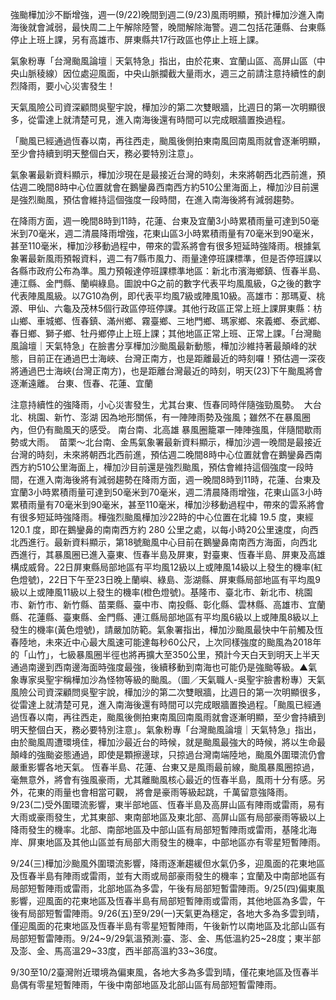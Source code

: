 強颱樺加沙不斷增強，週一(9/22)晚間到週二(9/23)風雨明顯，預計樺加沙進入南海後就會減弱，最快周二上午解除陸警，晚間解除海警。週二包括花蓮縣、台東縣停止上班上課，另有高雄市、屏東縣共17行政區也停止上班上課。

氣象粉專「台灣颱風論壇｜天氣特急」指出，由於花東、宜蘭山區、高屏山區（中央山脈稜線）因位處迎風面，中央山脈攔截大量雨水，週三之前請注意持續性的劇烈降雨，要小心災害發生！

天氣風險公司資深顧問吳聖宇說，樺加沙的第二次雙眼牆，比週日的第一次明顯很多，從雷達上就清楚可見，進入南海後還有時間可以完成眼牆置換過程。

「颱風已經通過恆春以南，再往西走，颱風後側拍東南風回南風雨就會逐漸明顯，至少會持續到明天整個白天，務必要特別注意」。

氣象署最新資料顯示，樺加沙現在是最接近台灣的時刻，未來將朝西北西前進，預估週二晚間8時中心位置就會在鵝鑾鼻西南西方約510公里海面上，樺加沙目前還是強烈颱風，預估會維持這個強度一段時間，在進入南海後將有減弱趨勢。

在降雨方面，週一晚間8時到11時，花蓮、台東及宜蘭3小時累積雨量可達到50毫米到70毫米，週二清晨降雨增強，花東山區3小時累積雨量有70毫米到90毫米，甚至110毫米，樺加沙移動過程中，帶來的雲系將會有很多短延時強降雨。根據氣象署最新風雨預報資料，週二有7縣市風力、雨量達停班課標準，但是否停班課以各縣市政府公布為準。風力預報達停班課標準地區：新北市濱海鄉鎮、恆春半島、連江縣、金門縣、蘭嶼綠島。圖說中G之前的數字代表平均風風級，G之後的數字代表陣風風級。以7G10為例，即代表平均風7級或陣風10級。高雄市：那瑪夏、桃源、甲仙、六龜及茂林5個行政區停班停課。其他行政區正常上班上課屏東縣：枋山鄉、車城鄉、恆春鎮、滿州鄉、霧臺鄉、三地門鄉、瑪家鄉、來義鄉、泰武鄉、春日鄉、獅子鄉、牡丹鄉停止上班上課；其他地區正常上班、正常上課。「台灣颱風論壇｜天氣特急」在臉書分享樺加沙颱風最新動態，樺加沙維持著最顛峰的狀態，目前正在通過巴士海峽、台灣正南方，也是距離最近的時刻囉！預估週一深夜將通過巴士海峽(台灣正南方)，也是距離台灣最近的時刻，明天(23)下午颱風將會逐漸遠離。
台東、恆春、花蓮、宜蘭

注意持續性的強降雨，小心災害發生，尤其台東、恆春同時伴隨強勁風勢。
󠀠
大台北、桃園、新竹、澎湖
因為地形關係，有一陣陣雨勢及強風；雖然不在暴風圈內，但仍有颱風天的感受。
󠀠
南台南、北高雄
暴風圈籠罩一陣陣強風，伴隨間歇雨勢或大雨。
󠀠
苗栗～北台南、金馬氣象署最新資料顯示，樺加沙週一晚間是最接近台灣的時刻，未來將朝西北西前進，預估週二晚間8時中心位置就會在鵝鑾鼻西南西方約510公里海面上，樺加沙目前還是強烈颱風，預估會維持這個強度一段時間，在進入南海後將有減弱趨勢在降雨方面，週一晚間8時到11時，花蓮、台東及宜蘭3小時累積雨量可達到50毫米到70毫米，週二清晨降雨增強，花東山區3小時累積雨量有70毫米到90毫米，甚至110毫米，樺加沙移動過程中，帶來的雲系將會有很多短延時強降雨。樺強烈颱風樺加沙22時的中心位置在北緯 19.5 度，東經 120.1 度，即在鵝鑾鼻的南南西方約 280 公里之處，以每小時20公里速度，向西北西進行。最新資料顯示，第18號颱風中心目前在鵝鑾鼻南南西方海面，向西北西進行，其暴風圈已進入臺東、恆春半島及屏東，對臺東、恆春半島、屏東及高雄構成威脅。22日屏東縣局部地區有平均風12級以上或陣風14級以上發生的機率(紅色燈號)，22日下午至23日晚上蘭嶼、綠島、澎湖縣、屏東縣局部地區有平均風9級以上或陣風11級以上發生的機率(橙色燈號)。基隆市、臺北市、新北市、桃園市、新竹市、新竹縣、苗栗縣、臺中市、南投縣、彰化縣、雲林縣、高雄市、宜蘭縣、花蓮縣、臺東縣、金門縣、連江縣局部地區有平均風6級以上或陣風8級以上發生的機率(黃色燈號)，請嚴加防範。氣象署指出，樺加沙颱風最快中午前觸及恆春陸地，未來近中心最大風速可能達每秒60公尺，上次同樣強度的颱風為2018年的「山竹」，七級暴風圈半徑也將再擴大至350公里，預計今天白天到明天上半天通過南邊到西南邊海面時強度最強，後續移動到南海也可能仍是強颱等級。▲氣象專家吳聖宇稱樺加沙為怪物等級的颱風。（圖／天氣職人-吳聖宇臉書粉專）天氣風險公司資深顧問吳聖宇說，樺加沙的第二次雙眼牆，比週日的第一次明顯很多，從雷達上就清楚可見，進入南海後還有時間可以完成眼牆置換過程。「颱風已經通過恆春以南，再往西走，颱風後側拍東南風回南風雨就會逐漸明顯，至少會持續到明天整個白天，務必要特別注意」。氣象粉專「台灣颱風論壇｜天氣特急」指出，由於颱風周遭環境佳，樺加沙最近台的時候，就是颱風最強大的時候，將以生命最顛峰的強颱姿態通過，即使是顆擦邊球，只掠過台灣南端陸地，颱風外圍環流仍會嚴重影響各地天氣。
󠀠恆春半島、花蓮、台東又是風雨最前線，颱風暴風圈掠過，毫無意外，將會有強風豪雨，尤其離颱風核心最近的恆春半島，風雨十分有感。另外，花東的雨量也會相當可觀，
將會是豪雨等級起跳，千萬留意強降雨。9/23(二)受外圍環流影響，東半部地區、恆春半島及高屏山區有陣雨或雷雨，易有大雨或豪雨發生，尤其東部、東南部地區及東北部、高屏山區有局部豪雨等級以上降雨發生的機率。北部、南部地區及中部山區有局部短暫陣雨或雷雨，基隆北海岸、屏東地區及其他山區並有局部大雨發生的機率，中部地區亦有零星短暫陣雨。

9/24(三)樺加沙颱風外圍環流影響，降雨逐漸趨緩但水氣仍多，迎風面的花東地區及恆春半島有陣雨或雷雨，並有大雨或局部豪雨發生的機率；宜蘭及中南部地區有局部短暫陣雨或雷雨，北部地區為多雲，午後有局部短暫雷陣雨。9/25(四)偏東風影響，迎風面的花東地區及恆春半島有局部短暫陣雨或雷雨，其他地區為多雲，午後有局部短暫雷陣雨。9/26(五)至9/29(一)天氣更為穩定，各地大多為多雲到晴，僅迎風面的花東地區及恆春半島有零星短暫陣雨，午後新竹以南地區及北部山區有局部短暫雷陣雨。9/24~9/29氣溫預測:臺、澎、金、馬低溫約25~28度；東半部及澎、金、馬高溫29~33度，西半部高溫約33~36度。


9/30至10/2臺灣附近環境為偏東風，各地大多為多雲到晴，僅花東地區及恆春半島偶有零星短暫陣雨，午後中南部地區及北部山區有局部短暫雷陣雨。